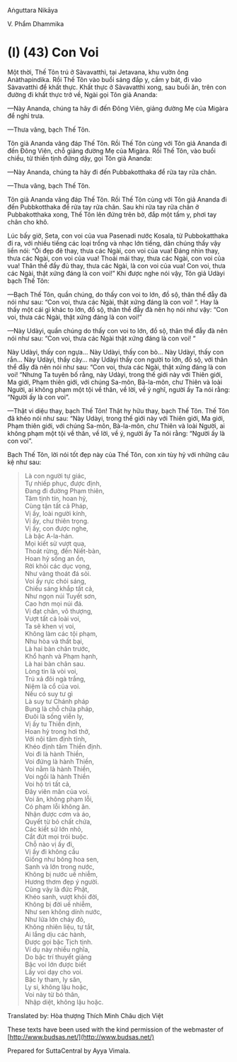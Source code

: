 Aṅguttara Nikāya

V. Phẩm Dhammika

# (I) (43) Con Voi

Một thời, Thế Tôn trú ở Sàvavatthì, tại Jetavana, khu vườn ông Anàthapindika. Rồi Thế Tôn vào buổi sáng đắp y, cầm y bát, đi vào Sàvavatthì để khất thực. Khất thực ở Sàvavatthì xong, sau buổi ăn, trên con đường đi khất thực trở về, Ngài gọi Tôn giả Ananda:

—Này Ananda, chúng ta hãy đi đến Ðông Viên, giảng đường Mẹ của Migàra để nghỉ trưa.

—Thưa vâng, bạch Thế Tôn.

Tôn giả Ananda vâng đáp Thế Tôn. Rồi Thế Tôn cùng với Tôn giả Ananda đi đến Ðông Viên, chỗ giảng đường Mẹ của Migàra. Rồi Thế Tôn, vào buổi chiều, từ thiền tịnh đứng dậy, gọi Tôn giả Ananda:

—Này Ananda, chúng ta hãy đi đến Pubbakotthaka để rửa tay rửa chân.

—Thưa vâng, bạch Thế Tôn.

Tôn giả Ananda vâng đáp Thế Tôn. Rồi Thế Tôn cùng với Tôn giả Ananda đi đến Pubbkotthaka để rửa tay rửa chân. Sau khi rửa tay rửa chân ở Pubbakotthaka xong, Thế Tôn lên đứng trên bờ, đắp một tấm y, phơi tay chân cho khô.

Lúc bấy giờ, Seta, con voi của vua Pasenadi nước Kosala, từ Pubbokatthaka đi ra, với nhiều tiếng các loại trống và nhạc lớn tiếng, dân chúng thấy vậy liền nói: “Ôi đẹp đẽ thay, thưa các Ngài, con voi của vua! Ðáng nhìn thay, thưa các Ngài, con voi của vua! Thoải mái thay, thưa các Ngài, con voi của vua! Thân thể đầy đủ thay, thưa các Ngài, là con voi của vua! Con voi, thưa các Ngài, thật xứng đáng là con voi!” Khi được nghe nói vậy, Tôn giả Udàyi bạch Thế Tôn:

—Bạch Thế Tôn, quần chúng, do thấy con voi to lớn, đồ sộ, thân thể đẫy đà nói như sau: “Con voi, thưa các Ngài, thật xứng đáng là con voi! “. Hay là thấy một cái gì khác to lớn, đồ sộ, thân thể đẫy đà nên họ nói như vậy: “Con voi, thưa các Ngài, thật xứng đáng là con voi!”

—Này Udàyi, quần chúng do thấy con voi to lớn, đồ sộ, thân thể đẫy đà nên nói như sau: “Con voi, thưa các Ngài thật xứng đáng là con voi! “

Này Udàyi, thấy con ngựa... Này Udàyi, thấy con bò... Này Udàyi, thấy con rắn... Này Udàyi, thấy cây... này Udàyi thấy con người to lớn, đồ sộ, với thân thể đẫy đà nên nói như sau: “Con voi, thưa các Ngài, thật xứng đáng là con voi! “Nhưng Ta tuyên bố rằng, này Udàyi, trong thế giới này với Thiên giới, Ma giới, Phạm thiên giới, với chúng Sa-môn, Bà-la-môn, chư Thiên và loài Người, ai không phạm một tội về thân, về lời, về ý nghĩ, người ấy Ta nói rằng: “Người ấy là con voi”.

—Thật vi diệu thay, bạch Thế Tôn! Thật hy hữu thay, bạch Thế Tôn. Thế Tôn đã khéo nói như sau: “Này Udàyi, trong thế giới này với Thiên giới, Ma giới, Phạm thiên giới, với chúng Sa-môn, Bà-la-môn, chư Thiên và loài Người, ai không phạm một tội về thân, về lời, về ý, người ấy Ta nói rằng: “Người ấy là con voi”.

Bạch Thế Tôn, lời nói tốt đẹp này của Thế Tôn, con xin tùy hỷ với những câu kệ như sau:

> Là con người tự giác,  
> Tự nhiếp phục, được định,  
> Ðang đi đường Phạm thiên,  
> Tâm tịnh tín, hoan hỷ,  
> Cùng tận tất cả Pháp,  
> Vị ấy, loài người kính,  
> Vị ấy, chư thiên trọng.  
> Vị ấy, con được nghe,  
> Là bậc A-la-hán.  
> Mọi kiết sử vượt qua,  
> Thoát rừng, đến Niết-bàn,  
> Hoan hỷ sống an ổn,  
> Rời khỏi các dục vọng,  
> Như vàng thoát đá sỏi.  
> Voi ấy rực chói sáng,  
> Chiếu sáng khắp tất cả,  
> Như ngọn núi Tuyết sơn,  
> Cao hơn mọi núi đá.  
> Vị đạt chân, vô thượng,  
> Vượt tất cả loài voi,  
> Ta sẽ khen vị voi,  
> Không làm các tội phạm,  
> Nhu hòa và thất bại,  
> Là hai bàn chân trước,  
> Khổ hạnh và Phạm hạnh,  
> Là hai bàn chân sau.  
> Lòng tin là vòi voi,  
> Trú xả đôi ngà trắng,  
> Niệm là cổ của voi.  
> Nếu có suy tư gì  
> Là suy tư Chánh pháp  
> Bụng là chỗ chứa pháp,  
> Ðuôi là sống viễn ly,  
> Vị ấy tu Thiền định,  
> Hoan hỷ trong hơi thở,  
> Với nội tâm định tĩnh,  
> Khéo định tâm Thiền định.  
> Voi đi là hành Thiền,  
> Voi đứng là hành Thiền,  
> Voi nằm là hành Thiền,  
> Voi ngồi là hành Thiền  
> Voi hộ trì tất cả,  
> Ðây viên mãn của voi.  
> Voi ăn, không phạm lỗi,  
> Có phạm lỗi không ăn.  
> Nhận được cơm và áo,  
> Quyết từ bỏ chất chứa,  
> Các kiết sử lớn nhỏ,  
> Cắt đứt mọi trói buộc.  
> Chỗ nào vị ấy đi,  
> Vị ấy đi không cầu  
> Giống như bông hoa sen,  
> Sanh và lớn trong nước,  
> Không bị nước uế nhiễm,  
> Hương thơm đẹp ý người.  
> Cũng vậy là đức Phật,  
> Khéo sanh, vượt khỏi đời,  
> Không bị đời uế nhiễm,  
> Như sen không dính nước,  
> Như lửa lớn cháy đỏ,  
> Không nhiên liệu, tự tắt,  
> Ai lắng dịu các hành,  
> Ðược gọi bậc Tịch tịnh.  
> Ví dụ này nhiều nghĩa,  
> Do bậc trí thuyết giảng  
> Bậc voi lớn được biết  
> Lấy voi dạy cho voi.  
> Bậc ly tham, ly sân,  
> Ly si, không lậu hoặc,  
> Voi này từ bỏ thân,  
> Nhập diệt, không lậu hoặc.

Translated by: Hòa thượng Thích Minh Châu dịch Việt

These texts have been used with the kind permission of the webmaster of [http://www.budsas.net/](http://www.budsas.net/)

Prepared for SuttaCentral by Ayya Vimala.